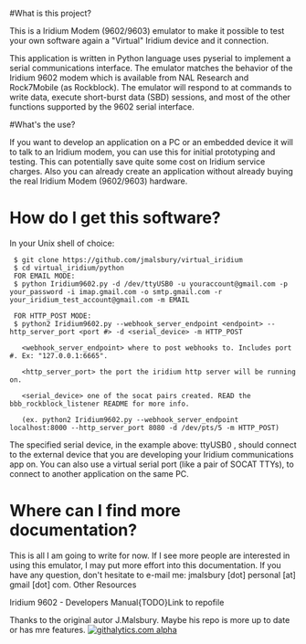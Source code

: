 #What is this project?

This is a Iridium Modem (9602/9603) emulator to make it possible to test your own software again a "Virtual" Iridium device and it connection.

This application is written in Python language uses pyserial to implement a serial communications interface. The emulator matches the behavior of the Iridium 9602 modem which is available from NAL Research and Rock7Mobile (as Rockblock). The emulator will respond to at commands to write data, execute short-burst data (SBD) sessions, and most of the other functions supported by the 9602 serial interface.

#What's the use?

If you want to develop an application on a PC or an embedded device it will to talk to an Iridium modem, you can use this for initial prototyping and testing. This can potentially save quite some cost on Iridium service charges. Also you can already create an application without already buying the real Iridium Modem (9602/9603) hardware.

# How do I get this software?

In your Unix shell of choice:
```
 $ git clone https://github.com/jmalsbury/virtual_iridium
 $ cd virtual_iridium/python
 FOR EMAIL MODE:
 $ python Iridium9602.py -d /dev/ttyUSB0 -u youraccount@gmail.com -p your_password -i imap.gmail.com -o smtp.gmail.com -r your_iridium_test_account@gmail.com -m EMAIL

 FOR HTTP_POST MODE:
 $ python2 Iridium9602.py --webhook_server_endpoint <endpoint> --http_server_port <port #> -d <serial_device> -m HTTP_POST
   
   <webhook_server_endpoint> where to post webhooks to. Includes port #. Ex: "127.0.0.1:6665".

   <http_server_port> the port the iridium http server will be running on.

   <serial_device> one of the socat pairs created. READ the bbb_rockblock_listener README for more info. 

   (ex. python2 Iridium9602.py --webhook_server_endpoint localhost:8000 --http_server_port 8080 -d /dev/pts/5 -m HTTP_POST)  
```
The specified serial device, in the example above: ttyUSB0 , should connect to the external device that you are developing your Iridium communications app on. You can also use a virtual serial port (like a pair of SOCAT TTYs), to connect to another application on the same PC.

# Where can I find more documentation?

This is all I am going to write for now. If I see more people are interested in using this emulator, I may put more effort into this documentation. If you have any question, don't hesitate to e-mail me: jmalsbury [dot] personal [at] gmail [dot] com.
Other Resources

Iridium 9602 - Developers Manual{TODO}Link to repofile

Thanks to the original autor J.Malsbury. Maybe his repo is more up to date or has mre features.
[![githalytics.com alpha](https://cruel-carlota.pagodabox.com/bdb824945e9b3e4a959feb550731a1e0 "githalytics.com")](http://githalytics.com/jmalsbury/virtual_iridium)
